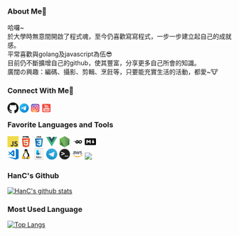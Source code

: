 ### About Me🌿

哈囉~  
於大學時無意間開啟了程式魂，至今仍喜歡寫寫程式，一步一步建立起自己的成就感。   
平常喜歡與golang及javascript為伍😎  
目前仍不斷擴增自己的github，使其豐富，分享更多自己所會的知識。  
廣闊の興趣：編碼、攝影、剪輯、烹飪等，只要能充實生活的活動，都愛~🐮

### Connect With Me📱

<a href="https://github.com/hanc1027/hanc1027/issues">
  <img align="left" alt="Hanc | Telegram" width="25px" src="https://raw.githubusercontent.com/hanc1027/hanc1027/master/assets/github.png" />
</a>
<a href="https://t.me/hanc1027">
  <img align="left" alt="Hanc | Telegram" width="25px" src="https://raw.githubusercontent.com/hanc1027/hanc1027/master/assets/telegram.svg" />
</a>
<a href="https://www.instagram.com/han.c.hsu/">
  <img align="left" alt="Hanc | Instagram" width="25px" src="https://raw.githubusercontent.com/hanc1027/hanc1027/master/assets/instagram.svg" />
</a>
<a href="https://www.youtube.com/channel/UChShAhRiCvBRx1XL2KwsOLw">
  <img align="left" alt="K.JDong | Youtube" width="25px" src="https://raw.githubusercontent.com/hanc1027/hanc1027/master/assets/youtube.svg" />
</a>     
<br>

### Favorite Languages and Tools

<code><img height="25" src="https://raw.githubusercontent.com/github/explore/80688e429a7d4ef2fca1e82350fe8e3517d3494d/topics/javascript/javascript.png"></code>
<code><img height="25" src="https://raw.githubusercontent.com/github/explore/80688e429a7d4ef2fca1e82350fe8e3517d3494d/topics/html/html.png"></code>
<code><img height="25" src="https://raw.githubusercontent.com/github/explore/80688e429a7d4ef2fca1e82350fe8e3517d3494d/topics/css/css.png"></code>
<code><img height="25" src="https://raw.githubusercontent.com/github/explore/80688e429a7d4ef2fca1e82350fe8e3517d3494d/topics/vue/vue.png"></code>
<code><img height="25" src="https://raw.githubusercontent.com/github/explore/80688e429a7d4ef2fca1e82350fe8e3517d3494d/topics/nodejs/nodejs.png"></code>
<code><img height="25" src="https://raw.githubusercontent.com/github/explore/80688e429a7d4ef2fca1e82350fe8e3517d3494d/topics/go/go.png"></code>
<code><img height="25" src="https://raw.githubusercontent.com/github/explore/80688e429a7d4ef2fca1e82350fe8e3517d3494d/topics/markdown/markdown.png"></code>
<br>
<code><img height="25" src="https://raw.githubusercontent.com/github/explore/80688e429a7d4ef2fca1e82350fe8e3517d3494d/topics/visual-studio-code/visual-studio-code.png"></code>
<code><img height="25" src="https://raw.githubusercontent.com/github/explore/80688e429a7d4ef2fca1e82350fe8e3517d3494d/topics/linux/linux.png"></code> 
<code><img height="25" src="https://raw.githubusercontent.com/github/explore/80688e429a7d4ef2fca1e82350fe8e3517d3494d/topics/macos/macos.png"></code> 
<code><img height="25" src="https://raw.githubusercontent.com/github/explore/80688e429a7d4ef2fca1e82350fe8e3517d3494d/topics/telegram/telegram.png"></code> 
<code><img height="25" src="https://raw.githubusercontent.com/github/explore/80688e429a7d4ef2fca1e82350fe8e3517d3494d/topics/terminal/terminal.png"></code>
<code><img height="25" src="https://raw.githubusercontent.com/github/explore/80688e429a7d4ef2fca1e82350fe8e3517d3494d/topics/aws/aws.png"></code>
<code><img height="25" src="https://cdn.icon-icons.com/icons2/2248/PNG/512/apache_kafka_icon_138937.png"></code>


### HanC's Github
[![HanC's github stats](https://github-readme-stats.vercel.app/api?username=hanc1027&show_icons=true&theme=tokyonight)](https://github.com/anuraghazra/github-readme-stats)

### Most Used Language
[![Top Langs](https://github-readme-stats.vercel.app/api/top-langs/?username=hanc1027&layout=compact&theme=tokyonight)](https://github.com/anuraghazra/github-readme-stats)

